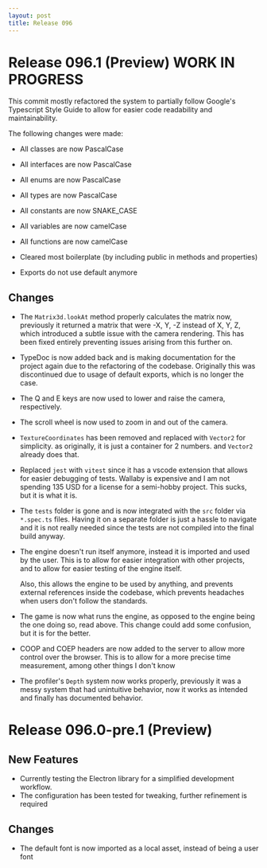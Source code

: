 ```yaml
---
layout: post
title: Release 096
---
```


# Release 096.1 (Preview) WORK IN PROGRESS

This commit mostly refactored the system to partially follow Google's Typescript Style Guide to allow for easier code readability and maintainability.

The following changes were made:

-   All classes are now PascalCase
-   All interfaces are now PascalCase
-   All enums are now PascalCase
-   All types are now PascalCase

-   All constants are now SNAKE_CASE
-   All variables are now camelCase
-   All functions are now camelCase

-   Cleared most boilerplate (by including public in methods and properties)
-   Exports do not use default anymore

## Changes

-   The `Matrix3d.lookAt` method properly calculates the matrix now, previously it
    returned a matrix that were -X, Y, -Z instead of X, Y, Z, which introduced a subtle
    issue with the camera rendering. This has been fixed entirely preventing issues
    arising from this further on.
-   TypeDoc is now added back and is making documentation for the project again due to
    the refactoring of the codebase. Originally this was discontinued due to usage of
    default exports, which is no longer the case.
-   The Q and E keys are now used to lower and raise the camera, respectively.
-   The scroll wheel is now used to zoom in and out of the camera.
-   `TextureCoordinates` has been removed and replaced with `Vector2` for simplicity.
    as originally, it is just a container for 2 numbers. and `Vector2` already does that.
-   Replaced `jest` with `vitest` since it has a vscode extension that allows for easier
    debugging of tests. Wallaby is expensive and I am not spending 135 USD for a license
    for a semi-hobby project. This sucks, but it is what it is.
-   The `tests` folder is gone and is now integrated with the `src` folder via `*.spec.ts`
    files. Having it on a separate folder is just a hassle to navigate and it is not
    really needed since the tests are not compiled into the final build anyway.
-   The engine doesn't run itself anymore, instead it is imported and used by the user.
    This is to allow for easier integration with other projects, and to allow for
    easier testing of the engine itself.

    Also, this allows the engine to be used by anything, and prevents external references
    inside the codebase, which prevents headaches when users don't follow the standards.

-   The game is now what runs the engine, as opposed to the engine being the one
    doing so, read above. This change could add some confusion, but it is for the
    better.
-   COOP and COEP headers are now added to the server to allow more control over the browser.
    This is to allow for a more precise time measurement, among other things I don't know
-   The profiler's `Depth` system now works properly, previously it was a messy system
    that had unintuitive behavior, now it works as intended and finally has documented
    behavior.

# Release 096.0-pre.1 (Preview)

## New Features

-   Currently testing the Electron library for a simplified development workflow.
-   The configuration has been tested for tweaking, further refinement is required

## Changes

-   The default font is now imported as a local asset, instead of being a user font
